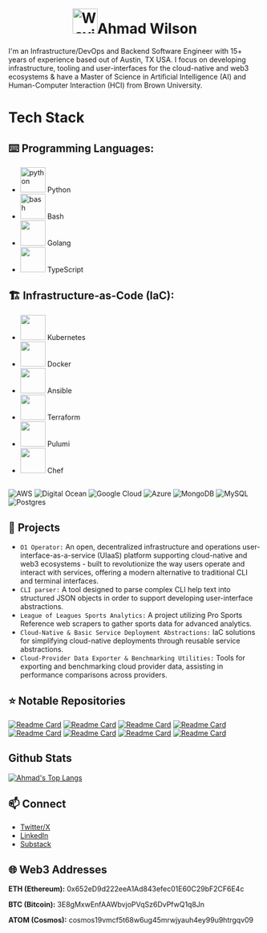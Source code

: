 <h1 align="center"><img src="https://raw.githubusercontent.com/Tarikul-Islam-Anik/Animated-Fluent-Emojis/master/Emojis/Hand%20gestures/Waving%20Hand.png" alt="Waving Hand" width="50" height="50" />Ahmad Wilson</h1>
I'm an Infrastructure/DevOps and Backend Software Engineer with 15+ years of experience based out of Austin, TX USA. I focus on developing infrastructure, tooling and user-interfaces for the cloud-native and web3 ecosystems & have a Master of Science in Artificial Intelligence (AI) and Human-Computer Interaction (HCI) from Brown University.

# Tech Stack
## ⌨️ Programming Languages:

* <img src="https://upload.wikimedia.org/wikipedia/commons/c/c3/Python-logo-notext.svg"  alt="python" width="50" height="50"/> Python
* <img src="https://d33wubrfki0l68.cloudfront.net/a1da522d0a3057a1bc3fb411fcbbf57a447c1146/65e71/img/symbol/svg/full_colored_dark.svg" alt="bash" width="50" height="50"/> Bash
* <img src="https://go.dev/blog/go-brand/Go-Logo/PNG/Go-Logo_Aqua.png" width="50" height="50"/> Golang
* <img src="https://cdn.jsdelivr.net/gh/devicons/devicon/icons/typescript/typescript-original.svg" width="50" height="50"/> TypeScript

## 🏗️ Infrastructure-as-Code (IaC):

* <img src="https://upload.wikimedia.org/wikipedia/commons/3/39/Kubernetes_logo_without_workmark.svg" width="50" height="50" /> Kubernetes
* <img src="https://coral-abundant-cicada-457.mypinata.cloud/ipfs/bafkreifb7d57mgmncl5dh6pbea7ec27emesqnxcgqw7dfyaliq56hegsn4" width="50" height="50" /> Docker
* <img src="https://coral-abundant-cicada-457.mypinata.cloud/ipfs/bafkreicsjzqds4cwr6kch66cacdmpynx6xjsmr3mtxj5ge2gwl4ywtlklq" width="50" height="50"/> Ansible
* <img src="https://static-00.iconduck.com/assets.00/terraform-icon-1803x2048-hodrzd3t.png" width="50" height="50" /> Terraform
* <img src="https://coral-abundant-cicada-457.mypinata.cloud/ipfs/bafkreid3iqfoi3nzteuui242wx4j55uc5gsjwhrzf343km4z2r5fzrrbry" width="50" height="50" /> Pulumi
* <img src="https://coral-abundant-cicada-457.mypinata.cloud/ipfs/bafkreibg4qqruge7wlmzxvcsng3rq62g7nefupjttccgq7fh4555aglea4" width="50" height="50" /> Chef

## 

![AWS](https://img.shields.io/badge/AWS-%23FF9900.svg?style=for-the-badge&logo=amazon-aws&logoColor=white) ![Digital Ocean](https://img.shields.io/badge/digitalocean-0078D7.svg?style=for-the-badge&logo=digitalocean&logoColor=white&color=%230078D7) ![Google Cloud](https://img.shields.io/badge/GoogleCloud-%234285F4.svg?style=for-the-badge&logo=google-cloud&logoColor=white) ![Azure](https://img.shields.io/badge/azure-%230072C6.svg?style=for-the-badge&logo=microsoftazure&logoColor=white) ![MongoDB](https://img.shields.io/badge/MongoDB-%234ea94b.svg?style=for-the-badge&logo=mongodb&logoColor=white) ![MySQL](https://img.shields.io/badge/mysql-%2300000f.svg?style=for-the-badge&logo=mysql&logoColor=white) ![Postgres](https://img.shields.io/badge/postgres-%23316192.svg?style=for-the-badge&logo=postgresql&logoColor=white)

## 🔭 Projects
* `O1 Operator:` An open, decentralized infrastructure and operations user-interface-as-a-service (UIaaS) platform supporting cloud-native and web3 ecosystems - built to revolutionize the way users operate and interact with services, offering a modern alternative to traditional CLI and terminal interfaces.
* `CLI parser:` A tool designed to parse complex CLI help text into structured JSON objects in order to support developing user-interface abstractions.
* `League of Leagues Sports Analytics:` A project utilizing Pro Sports Reference web scrapers to gather sports data for advanced analytics.
* `Cloud-Native & Basic Service Deployment Abstractions:` IaC solutions for simplifying cloud-native deployments through reusable service abstractions.
* `Cloud-Provider Data Exporter & Benchmarking Utilities:` Tools for exporting and benchmarking cloud provider data, assisting in performance comparisons across providers.

## ⭐ Notable Repositories
[![Readme Card](https://github-readme-stats.vercel.app/api/pin/?username=O1ahmad&repo=ansible-role-systemd)](https://github.com/O1ahmad/ansible-role-systemd)
[![Readme Card](https://github-readme-stats.vercel.app/api/pin/?username=O1ahmad&repo=operator)](https://github.com/O1ahmad/operator)
[![Readme Card](https://github-readme-stats.vercel.app/api/pin/?username=O1ahmad&repo=basic-service)](https://github.com/O1ahmad/basic-service)
[![Readme Card](https://github-readme-stats.vercel.app/api/pin/?username=O1ahmad&repo=ansible-role-openssh)](https://github.com/O1ahmad/ansible-role-openssh)
[![Readme Card](https://github-readme-stats.vercel.app/api/pin/?username=O1ahmad&repo=aws_ec2_exporter)](https://github.com/O1ahmad/aws_ec2_exporter)
[![Readme Card](https://github-readme-stats.vercel.app/api/pin/?username=O1ahmad&repo=pro-sports-reference-webscraper)](https://github.com/O1ahmad/pro-sports-reference-webscraper)
[![Readme Card](https://github-readme-stats.vercel.app/api/pin/?username=O1ahmad&repo=cli-parser)](https://github.com/O1ahmad/cli-parser)
[![Readme Card](https://github-readme-stats.vercel.app/api/pin/?username=O1ahmad&repo=containers)](https://github.com/O1ahmad/containers)

## Github Stats
  [![Ahmad's Top Langs](https://github-readme-stats.vercel.app/api/top-langs/?username=O1ahmad&show_icons=true&theme=chartreuse-dark)](https://github.com/O1ahmad/github-readme-stats)

   
## 📫 Connect 
  * [Twitter/X](https://x.com/0xBasix)
  * [LinkedIn](https://www.linkedin.com/in/ahmadwilson2411)
  * [Substack](https://substack.com/@o1ahmad)

## 🌐 Web3 Addresses

**ETH (Ethereum):** 0x652eD9d222eeA1Ad843efec01E60C29bF2CF6E4c

**BTC (Bitcoin):** 3E8gMxwEnfAAWbvjoPVqSz6DvPfwQ1q8Jn

**ATOM (Cosmos):** cosmos19vmcf5t68w6ug45mrwjyauh4ey99u9htrgqv09
